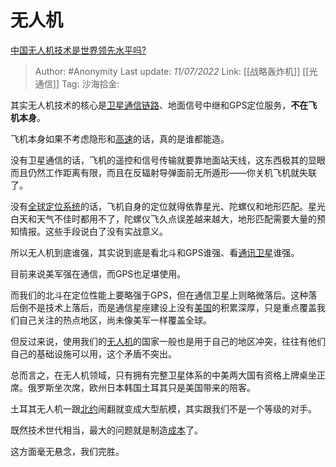 # 无人机
[中国无人机技术是世界领先水平吗?](https://www.zhihu.com/question/415411976/answer/2557432073)

> Author: #Anonymity
> Last update: *11/07/2022*
> Link: [[战略轰炸机]] [[光通信]]
> Tag:
> 沙海拾金:

其实无人机技术的核心是[卫星通信链路](https://www.zhihu.com/search?q=%E5%8D%AB%E6%98%9F%E9%80%9A%E4%BF%A1%E9%93%BE%E8%B7%AF&search_source=Entity&hybrid_search_source=Entity&hybrid_search_extra=%7B%22sourceType%22%3A%22answer%22%2C%22sourceId%22%3A2557432073%7D)、地面信号中继和GPS定位服务，**不在飞机本身**。

飞机本身如果不考虑隐形和[高速](https://www.zhihu.com/search?q=%E9%AB%98%E9%80%9F&search_source=Entity&hybrid_search_source=Entity&hybrid_search_extra=%7B%22sourceType%22%3A%22answer%22%2C%22sourceId%22%3A2557432073%7D)的话，真的是谁都能造。

没有卫星通信的话，飞机的遥控和信号传输就要靠地面站天线，这东西极其的显眼而且仍然工作距离有限，而且在反辐射导弹面前无所遁形——你关机飞机就失联了。

没有[全球定位系统](https://www.zhihu.com/search?q=%E5%85%A8%E7%90%83%E5%AE%9A%E4%BD%8D%E7%B3%BB%E7%BB%9F&search_source=Entity&hybrid_search_source=Entity&hybrid_search_extra=%7B%22sourceType%22%3A%22answer%22%2C%22sourceId%22%3A2557432073%7D)的话，飞机自身的定位就得依靠星光、陀螺仪和地形匹配。星光白天和天气不佳时都用不了，陀螺仪飞久点误差越来越大，地形匹配需要大量的预知情报。这些手段说白了没有实战意义。

所以无人机到底谁强，其实说到底是看北斗和GPS谁强、看[通讯卫星](https://www.zhihu.com/search?q=%E9%80%9A%E8%AE%AF%E5%8D%AB%E6%98%9F&search_source=Entity&hybrid_search_source=Entity&hybrid_search_extra=%7B%22sourceType%22%3A%22answer%22%2C%22sourceId%22%3A2557432073%7D)谁强。

目前来说美军强在通信，而GPS也足堪使用。

而我们的北斗在定位性能上要略强于GPS，但在通信卫星上则略微落后。这种落后倒不是技术上落后，而是通信星座建设上没有[美国](https://www.zhihu.com/search?q=%E7%BE%8E%E5%9B%BD&search_source=Entity&hybrid_search_source=Entity&hybrid_search_extra=%7B%22sourceType%22%3A%22answer%22%2C%22sourceId%22%3A2557432073%7D)的积累深厚，只是重点覆盖我们自己关注的热点地区，尚未像美军一样覆盖全球。

但反过来说，使用我们的[无人机](https://www.zhihu.com/search?q=%E6%97%A0%E4%BA%BA%E6%9C%BA&search_source=Entity&hybrid_search_source=Entity&hybrid_search_extra=%7B%22sourceType%22%3A%22answer%22%2C%22sourceId%22%3A2557432073%7D)的国家一般也是用于自己的地区冲突，往往有他们自己的基础设施可以用，这个矛盾不突出。

总而言之，在无人机领域，只有拥有完整卫星体系的中美两大国有资格上牌桌坐正席。俄罗斯坐次席，欧州日本韩国土耳其只是美国带来的陪客。

土耳其无人机一跟[北约](https://www.zhihu.com/search?q=%E5%8C%97%E7%BA%A6&search_source=Entity&hybrid_search_source=Entity&hybrid_search_extra=%7B%22sourceType%22%3A%22answer%22%2C%22sourceId%22%3A2557432073%7D)闹翻就变成大型航模，其实跟我们不是一个等级的对手。

既然技术世代相当，最大的问题就是制造[成本](https://www.zhihu.com/search?q=%E6%88%90%E6%9C%AC&search_source=Entity&hybrid_search_source=Entity&hybrid_search_extra=%7B%22sourceType%22%3A%22answer%22%2C%22sourceId%22%3A2557432073%7D)了。

这方面毫无悬念，我们完胜。
